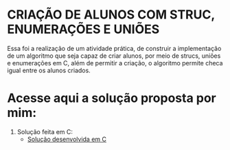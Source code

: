 # CRIAÇÃO DE ALUNOS COM STRUC, ENUMERAÇÕES E UNIÕES

Essa foi a realização de um atividade prática, de construir a implementação de um algoritmo que seja capaz de criar alunos, por meio de strucs, uniões e enumerações em C, além de permitir a criação, o algoritmo permite checa igual entre os alunos criados.

# Acesse aqui a solução proposta por mim:

1. Solução feita em C:
   * [Solução desenvolvida em C](https://github.com/ericrodriguesfer/Academico/tree/master/LIP/mega-struc-c/alunos.c)
